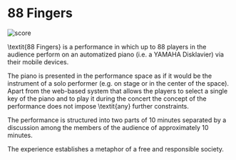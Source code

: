 # 88 Fingers

![score](https://cdn.rawgit.com/ircam-cosima/88-fingers/e8633797/visualization/assets/example.png)

\textit{88 Fingers} is a performance in which up to 88 players in the audience perform on an automatized piano (i.e. a YAMAHA Disklavier) via their mobile devices.

The piano is presented in the performance space as if it would be the instrument of a solo performer (e.g. on stage or in the center of the space). 
Apart from the web-based system that allows the players to select a single key of the piano and to play it during the concert the concept of the performance does not impose \textit{any} further constraints. 

The performance is structured into two parts of 10 minutes separated by a discussion among the members of the audience of approximately 10 minutes.

The experience establishes a metaphor of a free and responsible society.

